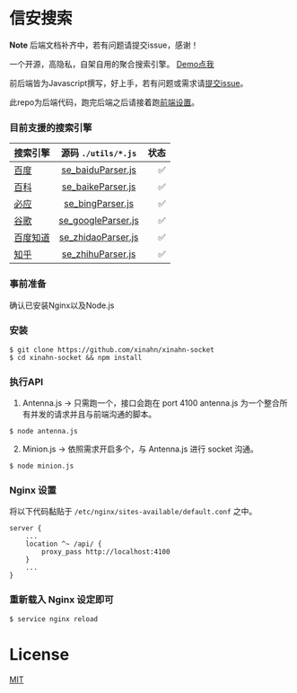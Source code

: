 
# 信安搜索

**Note** 后端文档补齐中，若有问题请提交issue，感谢！

一个开源，高隐私，自架自用的聚合搜索引擎。 [Demo点我](https://xinahn.com)

前后端皆为Javascript撰写，好上手，若有问题或需求请[提交issue](https://github.com/xinahn/xinahn-socket/issues)。

此repo为后端代码，跑完后端之后请接着跑[前端设置](https://github.com/xinahn/xinahn-client)。

### 目前支援的搜索引擎

| 搜索引擎        | 源码 ```./utils/*.js```           | 状态  |
| ------------- |:-------------:| -----:|
| [百度](https://baidu.com) | [se_baiduParser.js](https://github.com/xinahn/xinahn-socket/blob/master/utils/se_baiduParser.js) | ✅ |
| [百科](https://baike.com) | [se_baikeParser.js](https://github.com/xinahn/xinahn-socket/blob/master/utils/se_baikeParser.js) |  ✅ |
| [必应](https://cn.bing.com) | [se_bingParser.js](https://github.com/xinahn/xinahn-socket/blob/master/utils/se_bingParser.js) | ✅ |
| [谷歌](https://www.google.com.hk) | [se_googleParser.js](https://github.com/xinahn/xinahn-socket/blob/master/utils/se_googleParser.js) | ✅ |
| [百度知道](https://zhidao.baidu.com) | [se_zhidaoParser.js](https://github.com/xinahn/xinahn-socket/blob/master/utils/se_zhidaoParser.js) | ✅ |
| [知乎](https://zhihu.com) | [se_zhihuParser.js](https://github.com/xinahn/xinahn-socket/blob/master/utils/se_zhihuParser.js) | ✅ |

### 事前准备
确认已安装Nginx以及Node.js

### 安装
```console
$ git clone https://github.com/xinahn/xinahn-socket
$ cd xinahn-socket && npm install
```

### 执行API
1. Antenna.js -> 只需跑一个，接口会跑在 port 4100
antenna.js 为一个整合所有并发的请求并且与前端沟通的脚本。
```console
$ node antenna.js
```

2. Minion.js -> 依照需求开启多个，与 Antenna.js 进行 socket 沟通。
```console
$ node minion.js
```

### Nginx 设置
将以下代码黏贴于 ```/etc/nginx/sites-available/default.conf``` 之中。
```
server {
	...
	location ^~ /api/ {
		proxy_pass http://localhost:4100
 	}
	...
}
```

### 重新载入 Nginx 设定即可
```console
$ service nginx reload
```

# License
[MIT](https://github.com/xinahn/xinahn-client/blob/master/LICENSE)